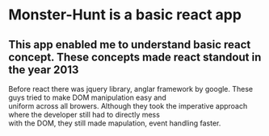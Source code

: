 # Monster-Hunt is a basic react app

## This app enabled me to understand basic react concept. These concepts made react standout in the year 2013 <br/>
Before react there was jquery library, anglar framework by google. These guys tried to make DOM manipulation easy and <br/>
uniform across all browers. Although they took the imperative approach where the developer still had to directly mess <br/> 
with the DOM, they still made mapulation, event handling faster.
